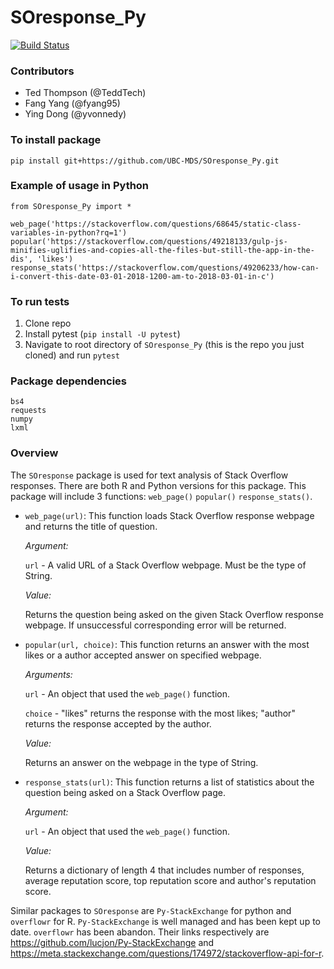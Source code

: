 # SOresponse_Py    
     
[![Build Status](https://travis-ci.org/UBC-MDS/SOresponse_Py.svg?branch=master)](https://travis-ci.org/UBC-MDS/SOresponse_Py)    

### Contributors

* Ted Thompson (@TeddTech)
* Fang Yang (@fyang95)
* Ying Dong (@yvonnedy)      
     
### To install package
```
pip install git+https://github.com/UBC-MDS/SOresponse_Py.git
```

### Example of usage in Python
```
from SOresponse_Py import *

web_page('https://stackoverflow.com/questions/68645/static-class-variables-in-python?rq=1')
popular('https://stackoverflow.com/questions/49218133/gulp-js-minifies-uglifies-and-copies-all-the-files-but-still-the-app-in-the-dis', 'likes')
response_stats('https://stackoverflow.com/questions/49206233/how-can-i-convert-this-date-03-01-2018-1200-am-to-2018-03-01-in-c')
```

### To run tests   

1. Clone repo
2. Install pytest (`pip install -U pytest`)
3. Navigate to root directory of `SOresponse_Py` (this is the repo you just cloned) and run `pytest`     
     
### Package dependencies     
`bs4`     
`requests`    
`numpy`    
`lxml`

### Overview

The `SOresponse` package is used for text analysis of Stack Overflow responses. There are both R and Python versions for this package. This package will include 3 functions: `web_page()` `popular()` `response_stats()`.

* `web_page(url)`: This function loads Stack Overflow response webpage and returns the title of question.

	*Argument:*

  `url` - A valid URL of a Stack Overflow webpage. Must be the type of String.

	*Value:*

  Returns the question being asked on the given Stack Overflow response webpage. If unsuccessful corresponding error will be returned.     
  
* `popular(url, choice)`: This function returns an answer with the most likes or a author accepted answer on specified webpage.

  *Arguments:*

    `url` - An object that used the `web_page()` function.

    `choice` - "likes" returns the response with the most likes; "author" returns the response accepted by the author.

  *Value:*

    Returns an answer on the webpage in the type of String.

* `response_stats(url)`: This function returns a list of statistics about the question being asked on a Stack Overflow page.

  *Argument:*

    `url` - An object that used the `web_page()` function.

  *Value:*

    Returns a dictionary of length 4 that includes number of responses, average reputation score, top reputation score and author's reputation score.

Similar packages to `SOresponse` are `Py-StackExchange` for python and `overflowr` for R. `Py-StackExchange` is well managed and has been kept up to date. `overflowr` has been abandon. Their links respectively are https://github.com/lucjon/Py-StackExchange and https://meta.stackexchange.com/questions/174972/stackoverflow-api-for-r.
